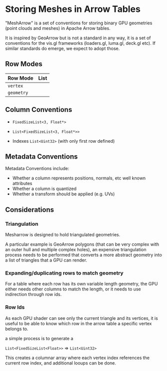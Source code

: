 # Storing Meshes in Arrow Tables

"MeshArrow" is a set of conventions for storing binary GPU geometries
(point clouds and meshes) in Apache Arrow tables.

It is inspired by GeoArrow but is not a standard in any way, it is a set of conventions
for the vis.gl frameworks (loaders.gl, luma.gl, deck.gl etc). If similar standards do
emerge, we expect to adopt those.

## Row Modes

| Row Mode   | List |
| ---------- | ---- |
| `vertex`   |      |
| `geometry` |      |

## Column Conventions

- `FixedSizeList<3, Float*>`
- `List<FixedSizeList<3, Float*>>`

- Indexes `List<Uint32>` (with only first row defined)

## Metadata Conventions

Metadata Conventions include:

- Whether a column represents positions, normals, etc well known attributes
- Whether a column is quantized
- Whether a transform should be applied (e.g. UVs)

## Considerations

### Triangulation

Mesharrow is designed to hold triangulated geometries.

A particular example is GeoArrow polygons
(that can be very complex with an outer hull and multiple complex holes), an expensive
triangulation process needs to be performed that converts a more abstract geometry into a list
of triangles that a GPU can render.

### Expanding/duplicating rows to match geometry

For a table where each row has its own variable length geometry, the GPU either needs other columns to match the length, or it needs to use indirection through row ids.

### Row Ids

As each GPU shader can see only the current triangle and its vertices, it is useful to be able to know which row in the arrow table a specific vertex belongs to.

a simple process is to generate a

`List<FixedSizeList<Float>>` => `List<Uint32>`

This creates a columnar array where each vertex index references the current row index, and additional looups can be done.
